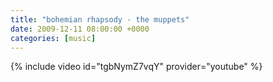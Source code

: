 ```yaml
---
title: "bohemian rhapsody - the muppets"
date: 2009-12-11 08:00:00 +0000
categories: [music]
---
```

{% include video id="tgbNymZ7vqY" provider="youtube" %}